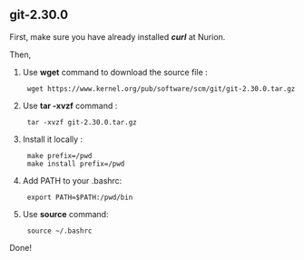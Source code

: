 ## git-2.30.0

First, make sure you have already installed ___curl___ at Nurion. 

Then,

1. Use  __wget__ command to download the source file : 

        wget https://www.kernel.org/pub/software/scm/git/git-2.30.0.tar.gz

2. Use  __tar -xvzf__ command :

        tar -xvzf git-2.30.0.tar.gz

3. Install it locally :

        make prefix=/pwd
        make install prefix=/pwd

4. Add PATH to your .bashrc:

        export PATH=$PATH:/pwd/bin

5. Use __source__ command:

        source ~/.bashrc
        

Done!

